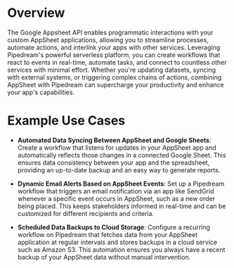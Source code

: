 # Overview

The Google Appsheet API enables programmatic interactions with your custom AppSheet applications, allowing you to streamline processes, automate actions, and interlink your apps with other services. Leveraging Pipedream's powerful serverless platform, you can create workflows that react to events in real-time, automate tasks, and connect to countless other services with minimal effort. Whether you're updating datasets, syncing with external systems, or triggering complex chains of actions, combining AppSheet with Pipedream can supercharge your productivity and enhance your app's capabilities.

# Example Use Cases

- **Automated Data Syncing Between AppSheet and Google Sheets**: Create a workflow that listens for updates in your AppSheet app and automatically reflects those changes in a connected Google Sheet. This ensures data consistency between your app and the spreadsheet, providing an up-to-date backup and an easy way to generate reports.

- **Dynamic Email Alerts Based on AppSheet Events**: Set up a Pipedream workflow that triggers an email notification via an app like SendGrid whenever a specific event occurs in AppSheet, such as a new order being placed. This keeps stakeholders informed in real-time and can be customized for different recipients and criteria.

- **Scheduled Data Backups to Cloud Storage**: Configure a recurring workflow on Pipedream that fetches data from your AppSheet application at regular intervals and stores backups in a cloud service such as Amazon S3. This automation ensures you always have a recent backup of your AppSheet data without manual intervention.
